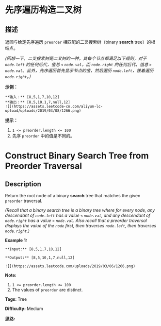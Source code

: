 # 先序遍历构造二叉树

## 描述

返回与给定先序遍历 `preorder` 相匹配的二叉搜索树（binary **search** tree）的根结点。

_(回想一下，二叉搜索树是二叉树的一种，其每个节点都满足以下规则，对于  `node.left` 的任何后代，值总 `<` `node.val`，而 `node.right` 的任何后代，值总 `>` `node.val`。此外，先序遍历首先显示节点的值，然后遍历 `node.left`，接着遍历 `node.right`。）_



**示例：**

    
    
    **输入：** [8,5,1,7,10,12]
    **输出：** [8,5,10,1,7,null,12]
    ![](https://assets.leetcode-cn.com/aliyun-lc-upload/uploads/2019/03/08/1266.png)
    



**提示：**

  1. `1 <= preorder.length <= 100`
  2. 先序 `preorder` 中的值是不同的。



# Construct Binary Search Tree from Preorder Traversal

## Description



Return the root node of a binary **search** tree that matches the given `preorder` traversal.

_(Recall that a binary search tree  is a binary tree where for every node, any descendant of `node.left` has a value `<` `node.val`, and any descendant of `node.right` has a value `>` `node.val`.  Also recall that a preorder traversal displays the value of the `node` first, then traverses `node.left`, then traverses `node.right`.)_



**Example 1:**

    
    
    **Input:** [8,5,1,7,10,12]
    **Output:** [8,5,10,1,7,null,12]
    ![](https://assets.leetcode.com/uploads/2019/03/06/1266.png)
    



**Note:**  

  1. `1 <= preorder.length <= 100`
  2. The values of `preorder` are distinct.


**Tags:** Tree

**Difficulty:** Medium

**思路:**
